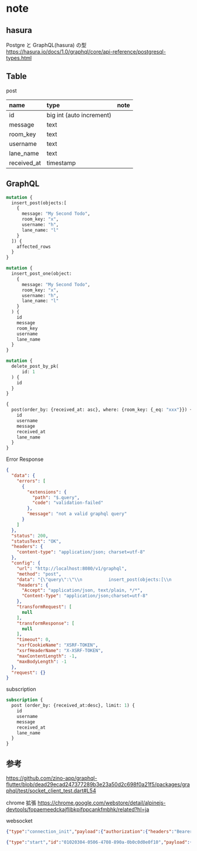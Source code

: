 # note

## hasura

Postgre と GraphQL(hasura) の型
https://hasura.io/docs/1.0/graphql/core/api-reference/postgresql-types.html

## Table

post

|name|type|note|
|:--|:--|:--|
|id|big int (auto increment)||
|message|text||
|room_key|text||
|username|text||
|lane_name|text||
|received_at|timestamp||

## GraphQL

```graphql
mutation {
  insert_post(objects:[
    {
      message: "My Second Todo",
      room_key: "x",
      username: "h",
      lane_name: "l"
    }
  ]) {
    affected_rows
  }
}
```

```graphql
mutation {
  insert_post_one(object:
    {
      message: "My Second Todo",
      room_key: "x",
      username: "h",
      lane_name: "l"
    }
  ) {
    id
    message
    room_key
    username
    lane_name
  }
}
```

```graphql
mutation {
  delete_post_by_pk(
      id: 1
  ) {
    id
  }
}
```

```graphql
{
  post(order_by: {received_at: asc}, where: {room_key: {_eq: "xxx"}}) {
    id
    username
    message
    received_at
    lane_name
  }
}
```

Error Response

```json
{
  "data": {
    "errors": [
      {
        "extensions": {
          "path": "$.query",
          "code": "validation-failed"
        },
        "message": "not a valid graphql query"
      }
    ]
  },
  "status": 200,
  "statusText": "OK",
  "headers": {
    "content-type": "application/json; charset=utf-8"
  },
  "config": {
    "url": "http://localhost:8080/v1/graphql",
    "method": "post",
    "data": "{\"query\":\"\\n          insert_post(objects:[\\n            {\\n              message: \\\"abc\\\",\\n              room_key: \\\"xxxxxx\\\",\\n              username: \\\"hoge\\\",\\n              lane_name: \\\"keep\\\",\\n              received_at: 1607231934800\\n            }\\n          ])\\n          \"}",
    "headers": {
      "Accept": "application/json, text/plain, */*",
      "Content-Type": "application/json;charset=utf-8"
    },
    "transformRequest": [
      null
    ],
    "transformResponse": [
      null
    ],
    "timeout": 0,
    "xsrfCookieName": "XSRF-TOKEN",
    "xsrfHeaderName": "X-XSRF-TOKEN",
    "maxContentLength": -1,
    "maxBodyLength": -1
  },
  "request": {}
}
```

subscription

```graphql
subscription {
  post (order_by: {received_at:desc}, limit: 1) {
    id
    username
    message
    received_at
    lane_name
  }
}
```


## 参考

https://github.com/zino-app/graphql-flutter/blob/dead29ecad247377289b3e23a50d2c698f0a21f5/packages/graphql/test/socket_client_test.dart#L54

chrome 拡張
https://chrome.google.com/webstore/detail/alpinejs-devtools/fopaemeedckajflibkpifppcankfmbhk/related?hl=ja


websocket

```json
{"type":"connection_init","payload":{"authorization":{"headers":"Bearer 8itDnC0s7Lt1-vej-bn6DGzvhcQ"}}}
```

```json
{"type":"start","id":"01020304-0506-4708-890a-0b0c0d0e0f10","payload":{"operationName":null,"query":"subscription {\n  \n}","variables":{}}}
```
